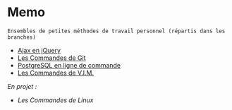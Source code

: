# Memo
    Ensembles de petites méthodes de travail personnel (répartis dans les branches)

* [Ajax en jQuery](https://github.com/YlrahcPlay/Memo/tree/Ajax)
* [Les Commandes de Git](https://github.com/YlrahcPlay/Memo/tree/Git)
* [PostgreSQL en ligne de commande](https://github.com/YlrahcPlay/Memo/tree/PostgreSQL)
* [Les Commandes de V.I.M.](https://github.com/YlrahcPlay/Memo/tree/Vim)

*En projet :*
* *Les Commandes de Linux*
